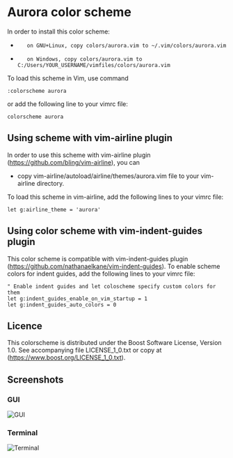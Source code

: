 # Aurora color scheme

In order to install this color scheme:
-        on GNU+Linux, copy colors/aurora.vim to ~/.vim/colors/aurora.vim
-        on Windows, copy colors/aurora.vim to C:/Users/YOUR_USERNAME/vimfiles/colors/aurora.vim

To load this scheme in Vim, use command

    :colorscheme aurora

or add the following line to your vimrc file:

    colorscheme aurora

## Using scheme with vim-airline plugin
In order to use this scheme with vim-airline plugin (https://github.com/bling/vim-airline), you can
- copy vim-airline/autoload/airline/themes/aurora.vim file to your vim-airline directory.

To load this scheme in vim-airline, add the following lines to your vimrc file:

    let g:airline_theme = 'aurora'

## Using color scheme with vim-indent-guides plugin
This color scheme is compatible with vim-indent-guides plugin (https://github.com/nathanaelkane/vim-indent-guides).
To enable scheme colors for indent guides, add the following lines to your vimrc file:

    " Enable indent guides and let coloscheme specify custom colors for them
    let g:indent_guides_enable_on_vim_startup = 1
    let g:indent_guides_auto_colors = 0

## Licence
This colorscheme is distributed under the Boost Software License, Version 1.0.
See accompanying file LICENSE_1_0.txt or copy at (https://www.boost.org/LICENSE_1_0.txt).

## Screenshots
### GUI

![GUI](https://raw.githubusercontent.com/wiki/everard/vim-aurora-theme/screenshot-gui.png)

### Terminal

![Terminal](https://raw.githubusercontent.com/wiki/everard/vim-aurora-theme/screenshot-terminal.png)
